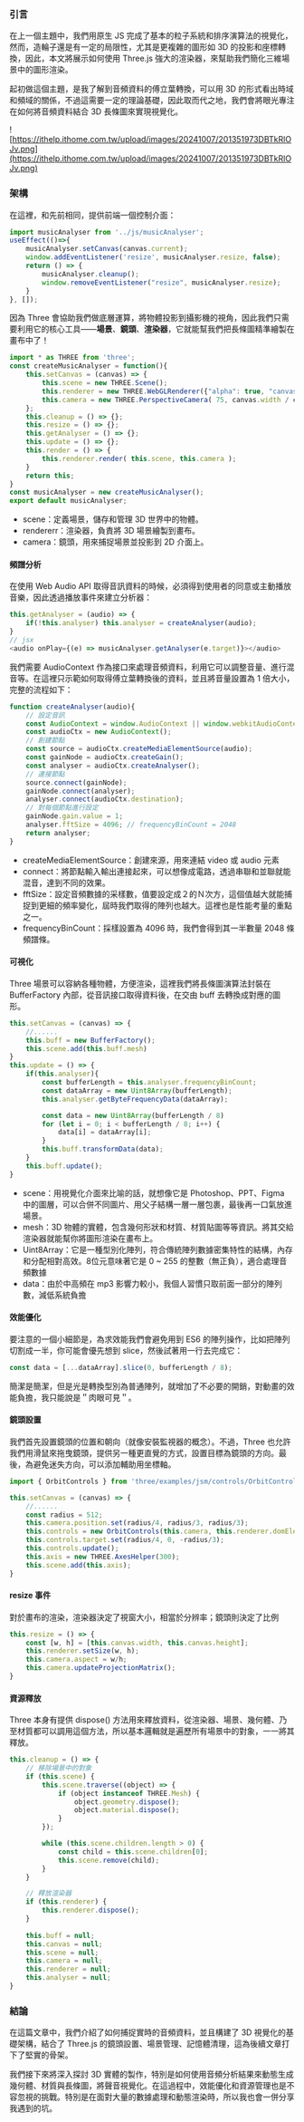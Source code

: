 ### **引言**
在上一個主題中，我們用原生 JS 完成了基本的粒子系統和排序演算法的視覺化，然而，造輪子還是有一定的局限性，尤其是更複雜的圖形如 3D 的投影和座標轉換，因此，本文將展示如何使用 Three.js 強大的渲染器，來幫助我們簡化三維場景中的圖形渲染。

起初做這個主題，是我了解到音頻資料的傅立葉轉換，可以用 3D 的形式看出時域和頻域的關係，不過這需要一定的理論基礎，因此取而代之地，我們會將眼光專注在如何將音頻資料結合 3D 長條圖來實現視覺化。

![https://ithelp.ithome.com.tw/upload/images/20241007/201351973DBTkRlOJv.png](https://ithelp.ithome.com.tw/upload/images/20241007/201351973DBTkRlOJv.png)

### 架構
在這裡，和先前相同，提供前端一個控制介面：
```jsx
import musicAnalyser from '../js/musicAnalyser';
useEffect(()=>{
    musicAnalyser.setCanvas(canvas.current);
    window.addEventListener('resize', musicAnalyser.resize, false);
    return () => {
        musicAnalyser.cleanup();
        window.removeEventListener("resize", musicAnalyser.resize);
    }
}, []);
```
因為 Three 會協助我們做底層運算，將物體投影到攝影機的視角，因此我們只需要利用它的核心工具——**場景**、**鏡頭**、**渲染器**，它就能幫我們把長條圖精準繪製在畫布中了！
```javascript
import * as THREE from 'three';
const createMusicAnalyser = function(){
    this.setCanvas = (canvas) => {
        this.scene = new THREE.Scene();
        this.renderer = new THREE.WebGLRenderer({"alpha": true, "canvas": canvas});
        this.camera = new THREE.PerspectiveCamera( 75, canvas.width / canvas.height, 0.1, 1000 );
    };
    this.cleanup = () => {};
    this.resize = () => {};
    this.getAnalyser = () => {};
    this.update = () => {};
    this.render = () => {
        this.renderer.render( this.scene, this.camera );
    }
    return this;
}
const musicAnalyser = new createMusicAnalyser();
export default musicAnalyser;
```
* scene：定義場景，儲存和管理 3D 世界中的物體。
* rendererr：渲染器，負責將 3D 場景繪製到畫布。
* camera：鏡頭，用來捕捉場景並投影到 2D 介面上。

#### 頻譜分析
在使用 Web Audio API 取得音訊資料的時候，必須得到使用者的同意或主動播放音樂，因此透過播放事件來建立分析器：
```javascript
this.getAnalyser = (audio) => {
    if(!this.analyser) this.analyser = createAnalyser(audio);
}
// jsx
<audio onPlay={(e) => musicAnalyser.getAnalyser(e.target)}></audio>
```
我們需要 AudioContext 作為接口來處理音頻資料，利用它可以調整音量、進行混音等。在這裡只示範如何取得傅立葉轉換後的資料，並且將音量設置為 1 倍大小，完整的流程如下：
```javascript
function createAnalyser(audio){
    // 設定音訊
    const AudioContext = window.AudioContext || window.webkitAudioContext; //相容性
    const audioCtx = new AudioContext();
    // 創建節點
    const source = audioCtx.createMediaElementSource(audio);
    const gainNode = audioCtx.createGain();
    const analyser = audioCtx.createAnalyser();
    // 連接節點
    source.connect(gainNode);
    gainNode.connect(analyser);
    analyser.connect(audioCtx.destination);
    // 對每個節點進行設定
    gainNode.gain.value = 1;
    analyser.fftSize = 4096; // frequencyBinCount = 2048
    return analyser;
}
```
* createMediaElementSource：創建來源，用來連結 video 或 audio 元素
* connect：將節點輸入輸出連接起來，可以想像成電路，透過串聯和並聯就能混音，達到不同的效果。
* fftSize：設定音頻數據的采樣數，值要設定成２的Ｎ次方，這個值越大就能捕捉到更細的頻率變化，屆時我們取得的陣列也越大。這裡也是性能考量的重點之一。
* frequencyBinCount：採樣設置為 4096 時，我們會得到其一半數量 2048 條頻譜條。

#### 可視化
Three 場景可以容納各種物體，方便渲染，這裡我們將長條圖演算法封裝在 BufferFactory 內部，從音訊接口取得資料後，在交由 buff 去轉換成對應的圖形。
```javascript
this.setCanvas = (canvas) => {
    //......
    this.buff = new BufferFactory();
    this.scene.add(this.buff.mesh)
}
this.update = () => {
    if(this.analyser){
        const bufferLength = this.analyser.frequencyBinCount;
        const dataArray = new Uint8Array(bufferLength);
        this.analyser.getByteFrequencyData(dataArray);

        const data = new Uint8Array(bufferLength / 8)
        for (let i = 0; i < bufferLength / 8; i++) {
            data[i] = dataArray[i];
        }
        this.buff.transformData(data);
    }
    this.buff.update();
}
```
* scene：用視覺化介面來比喻的話，就想像它是 Photoshop、PPT、Figma 中的圖層，可以合併不同圖片、用父子結構一層一層包裹，最後再一口氣放進場景。
* mesh：3D 物體的實體，包含幾何形狀和材質、材質貼圖等等資訊。將其交給渲染器就能幫你將圖形渲染在畫布上。
* Uint8Array：它是一種型別化陣列，符合傳統陣列數據密集特性的結構，內存和分配相對高效。8位元意味著它是 0 ~ 255 的整數（無正負），適合處理音頻數據
* data：由於中高頻在 mp3 影響力較小，我個人習慣只取前面一部分的陣列數，減低系統負擔

#### 效能優化
要注意的一個小細節是，為求效能我們會避免用到 ES6 的陣列操作，比如把陣列切割成一半，你可能會優先想到 slice，然後試著用一行去完成它：
```javascript
const data = [...dataArray].slice(0, bufferLength / 8);
```
簡潔是簡潔，但是光是轉換型別為普通陣列，就增加了不必要的開銷，對動畫的效能負擔，我只能說是＂肉眼可見＂。

#### 鏡頭設置
我們首先設置鏡頭的位置和朝向（就像安裝監視器的概念）。不過，Three 也允許我們用滑鼠來拖曳鏡頭，提供另一種更直覺的方式，設置目標為鏡頭的方向。最後，為避免迷失方向，可以添加輔助用坐標軸。
```javascript
import { OrbitControls } from 'three/examples/jsm/controls/OrbitControls';
```
```javascript
this.setCanvas = (canvas) => {
    //......
    const radius = 512;
    this.camera.position.set(radius/4, radius/3, radius/3);
    this.controls = new OrbitControls(this.camera, this.renderer.domElement);
    this.controls.target.set(radius/4, 0, -radius/3);
    this.controls.update();
    this.axis = new THREE.AxesHelper(300);
    this.scene.add(this.axis);
}
```

#### resize 事件
對於畫布的渲染，渲染器決定了視窗大小，相當於分辨率；鏡頭則決定了比例
```javascript
this.resize = () => {
    const [w, h] = [this.canvas.width, this.canvas.height];
    this.renderer.setSize(w, h);
    this.camera.aspect = w/h;
    this.camera.updateProjectionMatrix();
}
```

#### 資源釋放
Three 本身有提供 dispose() 方法用來釋放資料，從渲染器、場景、幾何體、乃至材質都可以調用這個方法，所以基本邏輯就是遍歷所有場景中的對象，一一將其釋放。
```javascript
this.cleanup = () => {
    // 移除場景中的對象
    if (this.scene) {
        this.scene.traverse((object) => {
            if (object instanceof THREE.Mesh) {
                object.geometry.dispose();
                object.material.dispose();
            }
        });

        while (this.scene.children.length > 0) {
            const child = this.scene.children[0];
            this.scene.remove(child);
        }
    }

    // 釋放渲染器
    if (this.renderer) {
        this.renderer.dispose();
    }
    
    this.buff = null;
    this.canvas = null;
    this.scene = null;
    this.camera = null;
    this.renderer = null;
    this.analyser = null;
}
```

### **結論**
在這篇文章中，我們介紹了如何捕捉實時的音頻資料，並且構建了 3D 視覺化的基礎架構，結合了 Three.js 的鏡頭設置、場景管理、記憶體清理，這為後續文章打下了堅實的骨架。

我們接下來將深入探討 3D 實體的製作，特別是如何使用音頻分析結果來動態生成幾何體、材質與長條圖，將聲音視覺化。在這過程中，效能優化和資源管理也是不容忽視的挑戰。特別是在面對大量的數據處理和動態渲染時，所以我也會一併分享我遇到的坑。